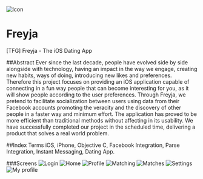 ![Icon](Freyja/Freyja_assets/08_Match/icon.png)
# Freyja
[TFG] Freyja - The iOS Dating App

##Abstract
Ever since the last decade, people have evolved side by side alongside with technology, having an impact in the way we engage, creating new habits, ways of doing, introducing new likes and preferences. Therefore this project focuses on providing an iOS application capable of connecting in a fun way people that can become interesting for you, as it will show people according to the user preferences. Through Freyja, we pretend to facilitate socialization between users using data from their Facebook accounts promoting the veracity and the discovery of other people in a faster way and minimum effort. The application has proved to be more efficient than traditional methods without affecting in its usability. We have successfully completed our project in the scheduled time, delivering a product that solves a real world problem.

##Index Terms
iOS, iPhone, Objective C, Facebook Integration, Parse Integration, Instant Messaging, Dating App. 

###Screens
![Login](Freyja/Freyja_assets/08_Match/login.png)
![Home](Freyja/Freyja_assets/08_Match/home.png)
![Profile](Freyja/Freyja_assets/08_Match/profile.png)
![Matching](Freyja/Freyja_assets/08_Match/matching.png)
![Matches](Freyja/Freyja_assets/08_Match/matches.png)
![Settings](Freyja/Freyja_assets/08_Match/settings.png)
![My profile](Freyja/Freyja_assets/08_Match/my_profile.png)
